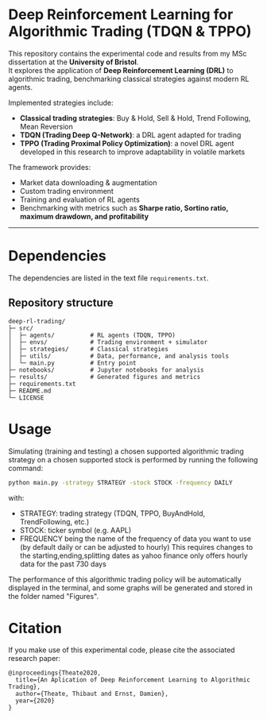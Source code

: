 # Deep Reinforcement Learning for Algorithmic Trading (TDQN & TPPO)

This repository contains the experimental code and results from my MSc dissertation at the **University of Bristol**.  
It explores the application of **Deep Reinforcement Learning (DRL)** to algorithmic trading, benchmarking classical strategies against modern RL agents.

Implemented strategies include:
* **Classical trading strategies**: Buy & Hold, Sell & Hold, Trend Following, Mean Reversion  
* **TDQN (Trading Deep Q-Network)**: a DRL agent adapted for trading  
* **TPPO (Trading Proximal Policy Optimization)**: a novel DRL agent developed in this research to improve adaptability in volatile markets  

The framework provides:
* Market data downloading & augmentation  
* Custom trading environment  
* Training and evaluation of RL agents  
* Benchmarking with metrics such as **Sharpe ratio, Sortino ratio, maximum drawdown, and profitability**

---

# Dependencies

The dependencies are listed in the text file `requirements.txt`.

## Repository structure

```text
deep-rl-trading/
├─ src/
│  ├─ agents/          # RL agents (TDQN, TPPO)
│  ├─ envs/            # Trading environment + simulator
│  ├─ strategies/      # Classical strategies
│  ├─ utils/           # Data, performance, and analysis tools
│  └─ main.py          # Entry point
├─ notebooks/          # Jupyter notebooks for analysis
├─ results/            # Generated figures and metrics
├─ requirements.txt
├─ README.md
└─ LICENSE
```

# Usage

Simulating (training and testing) a chosen supported algorithmic trading strategy on a chosen supported stock is performed by running the following command:

```bash
python main.py -strategy STRATEGY -stock STOCK -frequency DAILY
```

with:
* STRATEGY: trading strategy (TDQN, TPPO, BuyAndHold, TrendFollowing, etc.)
* STOCK: ticker symbol (e.g. AAPL)
* FREQUENCY being the name of the frequency of data you want to use (by default daily or can be adjusted to hourly)
            This requires changes to the starting,ending,splitting dates as yahoo finance only offers hourly data for the past 730 days

The performance of this algorithmic trading policy will be automatically displayed in the terminal, and some graphs will be generated and stored in the folder named "Figures".

# Citation

If you make use of this experimental code, please cite the associated research paper:

```
@inproceedings{Theate2020,
  title={An Aplication of Deep Reinforcement Learning to Algorithmic Trading},
  author={Theate, Thibaut and Ernst, Damien},
  year={2020}
}
```
